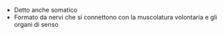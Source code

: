 * Detto anche somatico
* Formato da nervi che si connettono con la muscolatura volontaria e gli organi di senso